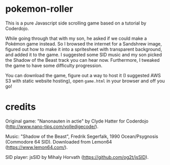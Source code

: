 # pokemon-roller
This is a pure Javascript side scrolling game based on a tutorial by Coderdojo.

While going through that with my son, he asked if we could make a Pokémon game instead.
So I browsed the internet for a Sandshrew image, figured out how to make it into a spritesheet with transparent background, and added it to the game.
I suggested some SID music and my son picked the Shadow of the Beast track you can hear now. 
Furthermore, I tweaked the game to have some difficulty progression.

You can download the game, figure out a way to host it (I suggested AWS S3 with static website hosting), open `game.html` in your browser and off you go!

# credits

Original game: "Nanonauten in actie" by Clyde Hatter for Coderdojo (http://www.nano-tips.com/volledigecode/).

Music: "Shadow of the Beast", Fredrik Segerfalk, 1990 Ocean/Psygnosis (Commodore 64 SID). Downloaded from Lemon64 (https://www.lemon64.com/).

SID player: jsSID by Mihaly Horvath (https://github.com/og2t/jsSID).
